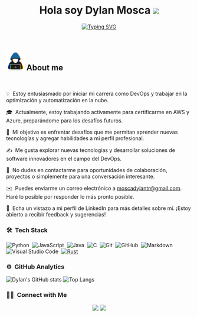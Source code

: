 
<h1 align="center"><b>Hola soy Dylan Mosca </b><img src="https://media.giphy.com/media/hvRJCLFzcasrR4ia7z/giphy.gif" width="35"></h1>
<!--  -->
<p align="center">
<a href="https://git.io/typing-svg"><img src="https://readme-typing-svg.herokuapp.com?font=Fira+Code&pause=1000&width=435&lines=DevOps+Engineer+%7C+Terraform+%7C+AWS+%7C;+Azure+%7C+Jenkins+%7C+Python+%7C+Rust+%7C" alt="Typing SVG" /></a>
</p>
<br>

## <picture><img src = "https://github.com/0xAbdulKhalid/0xAbdulKhalid/raw/main/assets/mdImages/about_me.gif" width = 50px></picture> **About me**

<br>

💡 &nbsp;Estoy entusiasmado por iniciar mi carrera como DevOps y trabajar en la optimización y automatización en la nube.

🎓 &nbsp;Actualmente, estoy trabajando activamente para certificarme en AWS y Azure, preparándome para los desafíos futuros.

🌱 &nbsp;Mi objetivo es enfrentar desafíos que me permitan aprender nuevas tecnologías y agregar habilidades a mi perfil profesional.

✍️ &nbsp;Me gusta explorar nuevas tecnologías y desarrollar soluciones de software innovadores en el campo del DevOps.

💬 &nbsp;No dudes en contactarme para oportunidades de colaboración, proyectos o simplemente para una conversación interesante.

✉️ &nbsp;Puedes enviarme un correo electrónico a [moscadylantr@gmail.com](mailto:moscadylantr@gmail.com). Haré lo posible por responder lo más pronto posible.

📄 &nbsp;Echa un vistazo a mi perfil de LinkedIn para más detalles sobre mí. ¡Estoy abierto a recibir feedback y sugerencias!

### 🛠 &nbsp;Tech Stack

![Python](https://img.shields.io/badge/-Python-05122A?style=flat&logo=python)&nbsp;
![JavaScript](https://img.shields.io/badge/-JavaScript-05122A?style=flat&logo=javascript)&nbsp;
![Java](https://img.shields.io/badge/-Java-05122A?style=flat&logo=Java&logoColor=FFA518)&nbsp;
![C](https://img.shields.io/badge/-C-05122A?style=flat&logo=C&logoColor=A8B9CC)&nbsp;
![Git](https://img.shields.io/badge/-Git-05122A?style=flat&logo=git)&nbsp;
![GitHub](https://img.shields.io/badge/-GitHub-05122A?style=flat&logo=github)&nbsp;
![Markdown](https://img.shields.io/badge/-Markdown-05122A?style=flat&logo=markdown)\
![Visual Studio Code](https://img.shields.io/badge/-Visual%20Studio%20Code-05122A?style=flat&logo=visual-studio-code&logoColor=007ACC)&nbsp;
[![Rust](https://img.shields.io/badge/-Rust-000000?style=flat&logo=rust&logoColor=white)](https://www.rust-lang.org/)

### ⚙️ &nbsp;GitHub Analytics

![Dylan's GitHub stats](https://github-readme-stats.vercel.app/api?username=dylan010&show_icons=true&theme=radical&hide=prs,issues)
![Top Langs](https://github-readme-stats.vercel.app/api/top-langs/?username=dylan010&layout=compact&theme=radical)


### 🤝🏻 &nbsp;Connect with Me

<p align="center">
<a href="https://linkedin.com/in/dylan-mosca"><img src="https://img.shields.io/badge/-Dylan%20Mosca-0077B5?style=flat&logo=Linkedin&logoColor=white"/></a>
<a href="mailto:moscadylantr@gmail.com"><img src="https://img.shields.io/badge/-moscadylantr@gmail.com-D14836?style=flat&logo=Gmail&logoColor=white"/></a>
</p>
